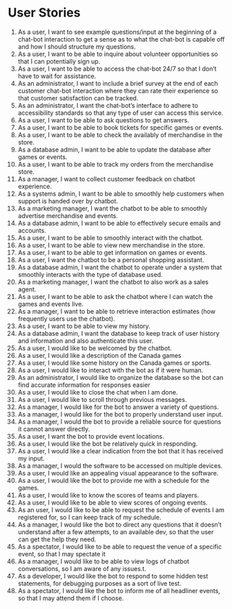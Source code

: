# User Stories

1. As a user, I want to see example questions/input at the beginning of a chat-bot interaction to get a sense as to what the chat-bot is capable off and how I should structure my questions.
2. As a user, I want to be able to inquire about volunteer opportunities so that I can potentially sign up.
3. As a user, I want to be able to access the chat-bot 24/7 so that I don’t have to wait for assistance.
4. As an administrator, I want to include a brief survey at the end of each customer chat-bot interaction where they can rate their experience so that customer satisfaction can be tracked.
5. As an administrator, I want the chat-bot’s interface to adhere to accessibility standards so that any type of user can access this service. 
6. As a user, I want to be able to ask questions to get answers.
7. As a user, I want to be able to book tickets for specific games or events.
8. As a user, I want to be able to check the availably of merchandise in the store.
9. As a database admin, I want to be able to update the database after games or events.
10. As a user, I want to be able to track my orders from the merchandise store.
11. As a manager, I want to collect customer feedback on chatbot experience.
12. As a systems admin, I want to be able to smoothly help customers when support is handed over by chatbot.
13. As a marketing manager, I want the chatbot to be able to smoothly advertise merchandise and events.
14. As a database admin, I want to be able to effectively secure emails and accounts.
15. As a user, I want to be able to smoothly interact with the chatbot.
16. As a user, I want to be able to view new merchandise in the store.
17. As a user, I want to be able to get information on games or events.
18. As a user, I want the chatbot to be a personal shopping assistant.
19. As a database admin, I want the chatbot to operate under a system that smoothly interacts with the type of database used.
20. As a marketing manager, I want the chatbot to also work as a sales agent.
21. As a user, I want to be able to ask the chatbot where I can watch the games and events live.
22. As a manager, I want to be able to retrieve interaction estimates (how frequently users use the chatbot).
23. As a user, I want to be able to view my history.
24. As a database admin, I want the database to keep track of user history and information and also authenticate this user.
25. As a user, I would like to be welcomed by the chatbot.
26. As a user, I would like a description of the Canada games
27. As a user, I would like some history on the Canada games or sports.
28. As a user, I would like to interact with the bot as if it were human.
29. As an administrator, I would like to organize the database so the bot can find accurate information for responses easier
30. As a user, I would like to close the chat when I am done.
31. As a user, I would like to scroll through previous messages.
32. As a manager, I would like for the bot to answer a variety of questions.
33. As a manager, I would like for the bot to properly understand user input.
34. As a manager, I would the bot to provide a reliable source for questions it cannot answer directly.
35. As a user, I want the bot to provide event locations.
36. As a user, I would like the bot be relatively quick in responding.
37. As a user, I would like a clear indication from the bot that it has received my input.
38. As a manager, I would the software to be accessed on multiple devices.
39. As a user, I would like an appealing visual appearance to the software.
40. As a user, I would like the bot to provide me with a schedule for the games.
41. As a user, I would like to know the scores of teams and players.
42. As a user, I would like to be able to view scores of ongoing events.
43. As an user, I would like to be able to request the schedule of events I am registered for, so I can keep track of my schedule.
44. As a manager, I would like the bot to direct any questions that it doesn’t understand after a few attempts, to an available dev, so that the user can get the help they need.
45. As a spectator, I would like to be able to request the venue of a specific event, so that I may spectate it
46. As a manager, I would like to be able to view logs of chatbot conversations, so I am aware of any issues.t.
47. As a developer, I would like the bot to respond to some hidden test statements, for debugging purposes as a sort of live test.
48. As a spectator, I would like the bot to inform me of all headliner events, so that I may attend them if I choose. 

